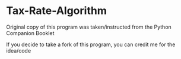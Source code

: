 # Tax-Rate-Algorithm
Original copy of this program was taken/instructed from the Python Companion Booklet

If you decide to take a fork of this program, you can credit me for the idea/code
